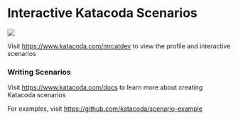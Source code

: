 # Interactive Katacoda Scenarios

[![](http://shields.katacoda.com/katacoda/mrcatdev/count.svg)](https://www.katacoda.com/mrcatdev "Get your profile on Katacoda.com")

Visit https://www.katacoda.com/mrcatdev to view the profile and interactive scenarios

### Writing Scenarios
Visit https://www.katacoda.com/docs to learn more about creating Katacoda scenarios

For examples, visit https://github.com/katacoda/scenario-example
